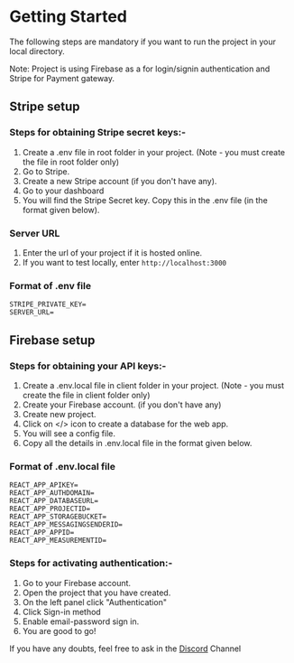 # Getting Started

The following steps are mandatory if you want to run the project in your local directory.

Note: Project is using Firebase as a for login/signin authentication and Stripe for Payment gateway.

## Stripe setup

### Steps for obtaining Stripe secret keys:-

1. Create a .env file in root folder in your project. (Note - you must create the file in root folder only)
2. Go to Stripe.
3. Create a new Stripe account (if you don't have any).
4. Go to your dashboard
5. You will find the Stripe Secret key. Copy this in the .env file (in the format given below).

### Server URL

1. Enter the url of your project if it is hosted online.
2. If you want to test locally, enter `http://localhost:3000`

### Format of .env file

    STRIPE_PRIVATE_KEY=
    SERVER_URL=

## Firebase setup

### Steps for obtaining your API keys:-

1. Create a .env.local file in client folder in your project. (Note - you must create the file in client folder only)
2. Create your Firebase account. (if you don't have any)
3. Create new project.
4. Click on </> icon to create a database for the web app.
5. You will see a config file.
6. Copy all the details in .env.local file in the format given below.

### Format of .env.local file

    REACT_APP_APIKEY=
    REACT_APP_AUTHDOMAIN=
    REACT_APP_DATABASEURL=
    REACT_APP_PROJECTID=
    REACT_APP_STORAGEBUCKET=
    REACT_APP_MESSAGINGSENDERID=
    REACT_APP_APPID=
    REACT_APP_MEASUREMENTID=

### Steps for activating authentication:-

1. Go to your Firebase account.
2. Open the project that you have created.
3. On the left panel click "Authentication"
4. Click Sign-in method
5. Enable email-password sign in.
6. You are good to go!

If you have any doubts, feel free to ask in the [Discord](https://discord.gg/wUeTqEXDrb) Channel
